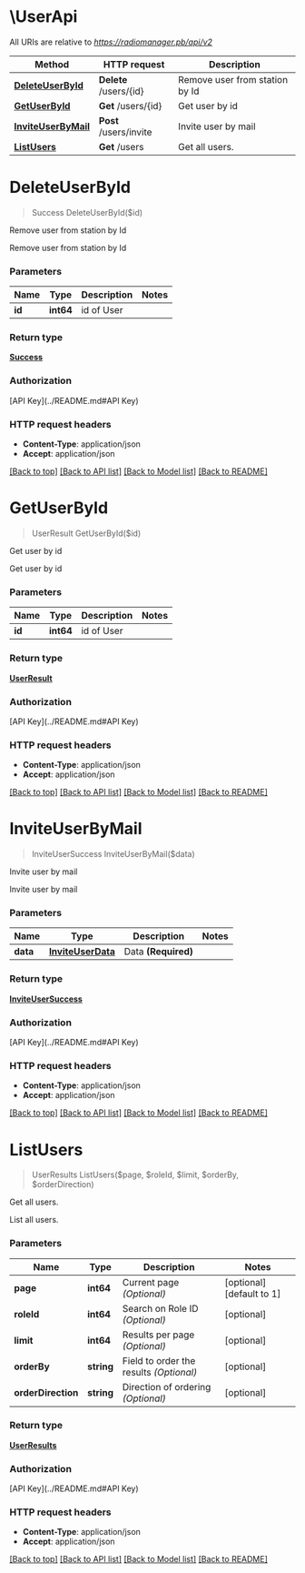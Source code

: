# \UserApi

All URIs are relative to *https://radiomanager.pb/api/v2*

Method | HTTP request | Description
------------- | ------------- | -------------
[**DeleteUserById**](UserApi.md#DeleteUserById) | **Delete** /users/{id} | Remove user from station by Id
[**GetUserById**](UserApi.md#GetUserById) | **Get** /users/{id} | Get user by id
[**InviteUserByMail**](UserApi.md#InviteUserByMail) | **Post** /users/invite | Invite user by mail
[**ListUsers**](UserApi.md#ListUsers) | **Get** /users | Get all users.


# **DeleteUserById**
> Success DeleteUserById($id)

Remove user from station by Id

Remove user from station by Id


### Parameters

Name | Type | Description  | Notes
------------- | ------------- | ------------- | -------------
 **id** | **int64**| id of User | 

### Return type

[**Success**](Success.md)

### Authorization

[API Key](../README.md#API Key)

### HTTP request headers

 - **Content-Type**: application/json
 - **Accept**: application/json

[[Back to top]](#) [[Back to API list]](../README.md#documentation-for-api-endpoints) [[Back to Model list]](../README.md#documentation-for-models) [[Back to README]](../README.md)

# **GetUserById**
> UserResult GetUserById($id)

Get user by id

Get user by id


### Parameters

Name | Type | Description  | Notes
------------- | ------------- | ------------- | -------------
 **id** | **int64**| id of User | 

### Return type

[**UserResult**](UserResult.md)

### Authorization

[API Key](../README.md#API Key)

### HTTP request headers

 - **Content-Type**: application/json
 - **Accept**: application/json

[[Back to top]](#) [[Back to API list]](../README.md#documentation-for-api-endpoints) [[Back to Model list]](../README.md#documentation-for-models) [[Back to README]](../README.md)

# **InviteUserByMail**
> InviteUserSuccess InviteUserByMail($data)

Invite user by mail

Invite user by mail


### Parameters

Name | Type | Description  | Notes
------------- | ------------- | ------------- | -------------
 **data** | [**InviteUserData**](InviteUserData.md)| Data **(Required)** | 

### Return type

[**InviteUserSuccess**](InviteUserSuccess.md)

### Authorization

[API Key](../README.md#API Key)

### HTTP request headers

 - **Content-Type**: application/json
 - **Accept**: application/json

[[Back to top]](#) [[Back to API list]](../README.md#documentation-for-api-endpoints) [[Back to Model list]](../README.md#documentation-for-models) [[Back to README]](../README.md)

# **ListUsers**
> UserResults ListUsers($page, $roleId, $limit, $orderBy, $orderDirection)

Get all users.

List all users.


### Parameters

Name | Type | Description  | Notes
------------- | ------------- | ------------- | -------------
 **page** | **int64**| Current page *(Optional)* | [optional] [default to 1]
 **roleId** | **int64**| Search on Role ID *(Optional)* | [optional] 
 **limit** | **int64**| Results per page *(Optional)* | [optional] 
 **orderBy** | **string**| Field to order the results *(Optional)* | [optional] 
 **orderDirection** | **string**| Direction of ordering *(Optional)* | [optional] 

### Return type

[**UserResults**](UserResults.md)

### Authorization

[API Key](../README.md#API Key)

### HTTP request headers

 - **Content-Type**: application/json
 - **Accept**: application/json

[[Back to top]](#) [[Back to API list]](../README.md#documentation-for-api-endpoints) [[Back to Model list]](../README.md#documentation-for-models) [[Back to README]](../README.md)


